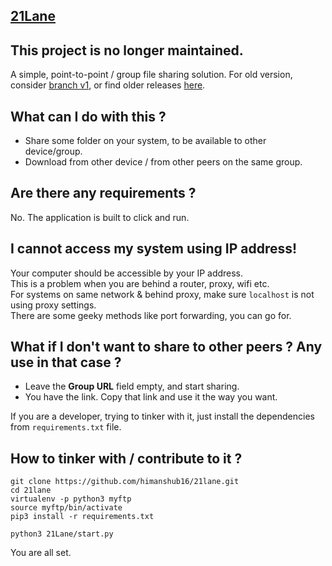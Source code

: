 ## [21Lane](https://github.com/himanshub16/21lane/)

## This project is no longer maintained.

A simple, point-to-point / group file sharing solution.
For old version, consider [branch v1](https://github.com/himanshub16/21lane/tree/v1), or find older releases [here](https://drive.google.com/open?id=0B7BS3b01XjwCOTlPYk00UE1IQ3c).

## What can I do with this ?
* Share some folder on your system, to be available to other device/group.
* Download from other device / from other peers on the same group.

## Are there any requirements ?
No. The application is built to click and run.

## I cannot access my system using IP address!
Your computer should be accessible by your IP address.<br> 
This is a problem when you are behind a router, proxy, wifi etc.<br>
For systems on same network & behind proxy, make sure `localhost` is not using proxy settings.<br>
There are some geeky methods like port forwarding, you can go for.

## What if I don't want to share to other peers ? Any use in that case ?
* Leave the **Group URL** field empty, and start sharing.
* You have the link. Copy that link and use it the way you want.

If you are a developer, trying to tinker with it, just install the dependencies from `requirements.txt` file.

## How to tinker with / contribute to it ?
```
git clone https://github.com/himanshub16/21lane.git 
cd 21lane 
virtualenv -p python3 myftp
source myftp/bin/activate 
pip3 install -r requirements.txt 

python3 21Lane/start.py
```
You are all set. 
